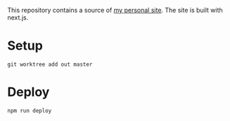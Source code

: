 This repository contains a source of [my personal site](https://arizuk.github.io/). The site is built with next.js.

# Setup

```
git worktree add out master
```

# Deploy

```
npm run deploy
```
